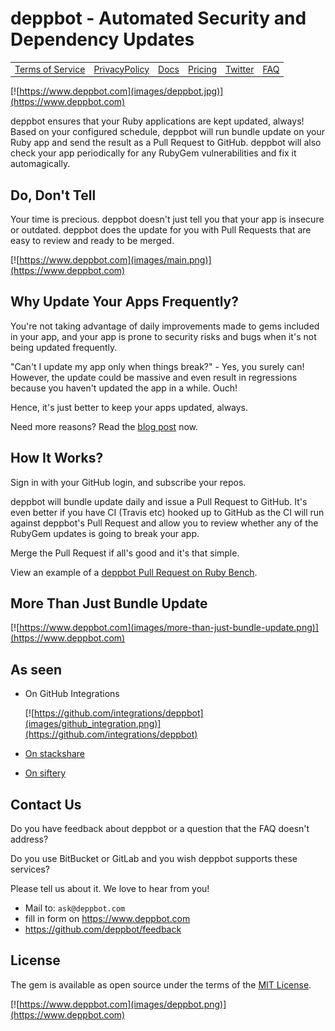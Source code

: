 # deppbot - Automated Security and Dependency Updates

<table>
  <tr>
    <td><a href="https://www.deppbot.com/terms-of-service">Terms of Service</a></td>
    <td><a href="https://www.deppbot.com/privacy-policy)">PrivacyPolicy</a></td>
    <td><a href="https://www.deppbot.com/docs)">Docs</a></td>
    <td><a href="https://www.deppbot.com/pricing)">Pricing</a></td>
    <td><a href="https://twitter.com/deppbot)">Twitter</a></td>
    <td><a href="https://www.deppbot.com/faq)">FAQ</a></td>
  </tr>
</table>

[![https://www.deppbot.com](images/deppbot.jpg)](https://www.deppbot.com)

deppbot ensures that your Ruby applications are kept updated, always! Based on your configured schedule, deppbot will run bundle update on your Ruby app and send the result as a Pull Request to GitHub. deppbot will also check your app periodically for any RubyGem vulnerabilities and fix it automagically.

## Do, Don't Tell

Your time is precious. deppbot doesn't just tell you that your app is insecure or outdated. deppbot does the update for you with Pull Requests that are easy to review and ready to be merged.

[![https://www.deppbot.com](images/main.png)](https://www.deppbot.com)

## Why Update Your Apps Frequently?

You're not taking advantage of daily improvements made to gems included in your app, and your app is prone to security risks and bugs when it's not being updated frequently.

"Can't I update my app only when things break?" - Yes, you surely can! However, the update could be massive and even result in regressions because you haven't updated the app in a while. Ouch!

Hence, it's just better to keep your apps updated, always.

Need more reasons? Read the [blog post](https://github.com/jollygoodcode/jollygoodcode.github.io/issues/3) now.

## How It Works?

Sign in with your GitHub login, and subscribe your repos.

deppbot will bundle update daily and issue a Pull Request to GitHub. It's even better if you have CI (Travis etc) hooked up to GitHub as the CI will run against deppbot's Pull Request and allow you to review whether any of the RubyGem updates is going to break your app.

Merge the Pull Request if all's good and it's that simple.

View an example of a [deppbot Pull Request on Ruby Bench](https://github.com/ruby-bench/ruby-bench-web/pull/123).

## More Than Just Bundle Update

[![https://www.deppbot.com](images/more-than-just-bundle-update.png)](https://www.deppbot.com)

## As seen

- On GitHub Integrations

  [![https://github.com/integrations/deppbot](images/github_integration.png)](https://github.com/integrations/deppbot)

- [On stackshare](http://stackshare.io/deppbot/deppbot)
- [On siftery](https://www.siftery.com/deppbot)

## Contact Us

Do you have feedback about deppbot or a question that the FAQ doesn't address?

Do you use BitBucket or GitLab and you wish deppbot supports these services?

Please tell us about it. We love to hear from you!

- Mail to: `ask@deppbot.com`
- fill in form on https://www.deppbot.com
- https://github.com/deppbot/feedback

## License

The gem is available as open source under the terms of the [MIT License](http://opensource.org/licenses/MIT).

[![https://www.deppbot.com](images/deppbot.png)](https://www.deppbot.com)
